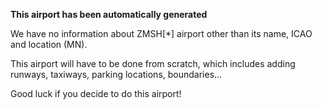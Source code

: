 **This airport has been automatically generated**

We have no information about ZMSH[*] airport other than its name, ICAO and location (MN).

This airport will have to be done from scratch, which includes adding runways, taxiways, parking locations, boundaries...

Good luck if you decide to do this airport!